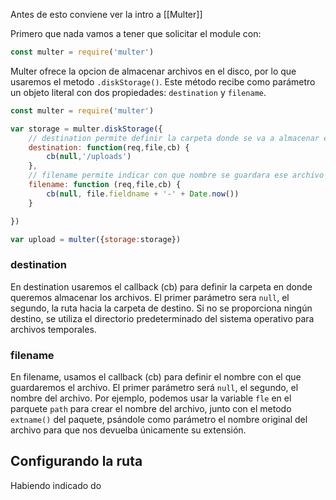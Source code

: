 Antes de esto conviene ver la intro a [[Multer]]

Primero que nada vamos a tener que solicitar el module con:

```js
const multer = require('multer')
```

Multer ofrece la opcion de almacenar archivos en el disco, por lo que usaremos el metodo ```.diskStorage()```. Este método recibe como parámetro un objeto literal con dos propiedades: ```destination``` y ```filename```.


```js
const multer = require('multer')

var storage = multer.diskStorage({
	// destination permite definir la carpeta donde se va a almacenar el archivo
	destination: function(req,file,cb) {
		cb(null,'/uploads')
	},
	// filename permite indicar con que nombre se guardara ese archivo en el servidor
	filename: function (req,file,cb) {
		cb(null, file.fieldname + '-' + Date.now())
	}

})

var upload = multer({storage:storage})
```

### destination

En destination usaremos el callback (cb) para definir la carpeta en donde queremos almacenar los archivos. El primer parámetro sera ```null```, el segundo, la ruta hacia la carpeta de destino. Si no se proporciona ningún destino, se utiliza el directorio predeterminado del sistema operativo para archivos temporales.

### filename

En filename, usamos el callback (cb) para definir el nombre con el que guardaremos el archivo. El primer parámetro será ```null```, el segundo, el nombre del archivo. Por ejemplo, podemos usar la variable ```fle``` en el parquete ```path``` para crear el nombre del archivo, junto con el metodo ```extname()``` del paquete, psándole como parámetro el nombre original del archivo para que nos devuelba únicamente su extensión.

## Configurando la ruta

Habiendo indicado do